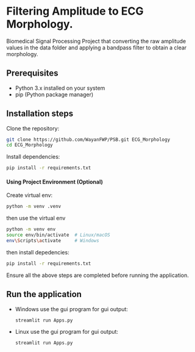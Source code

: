 # Filtering Amplitude to ECG Morphology. 

Biomedical Signal Processing Project that converting the raw amplitude values in the data folder and applying a bandpass filter to obtain a clear morphology.

## Prerequisites

- Python 3.x installed on your system
- pip (Python package manager)

## Installation steps
Clone the repository:
 ```bash
 git clone https://github.com/WayanFWP/PSB.git ECG_Morphology
 cd ECG_Morphology
 ```

Install dependencies:
```bash
pip install -r requirements.txt
```

#### Using Project Environment (Optional)
Create virtual env:
```bash
python -m venv .venv
``` 
then use the virtual env
```bash 
python -m venv env
source env/bin/activate  # Linux/macOS
env\Scripts\activate     # Windows
```
then install depedencies: 
```bash
pip install -r requirements.txt
```
Ensure all the above steps are completed before running the application.

## Run the application
- Windows
use the gui program for gui output:
    ```bash
    streamlit run Apps.py
    ```

- Linux
use the gui program for gui output:
    ```bash
    streamlit run Apps.py
    ```
